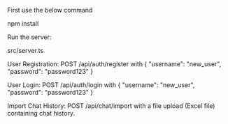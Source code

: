 First use the below command

npm install

Run the server:

src/server.ts

User Registration:
POST /api/auth/register with { "username": "new_user", "password": "password123" }


User Login:
POST /api/auth/login with { "username": "new_user", "password": "password123" }


Import Chat History:
POST /api/chat/import with a file upload (Excel file) containing chat history.

